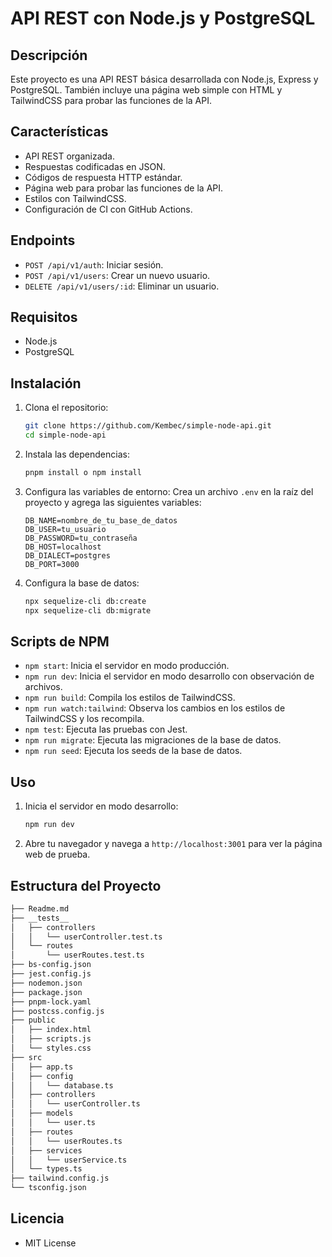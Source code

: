 # API REST con Node.js y PostgreSQL

## Descripción
Este proyecto es una API REST básica desarrollada con Node.js, Express y PostgreSQL. También incluye una página web simple con HTML y TailwindCSS para probar las funciones de la API.

## Características
- API REST organizada.
- Respuestas codificadas en JSON.
- Códigos de respuesta HTTP estándar.
- Página web para probar las funciones de la API.
- Estilos con TailwindCSS.
- Configuración de CI con GitHub Actions.

## Endpoints
- `POST /api/v1/auth`: Iniciar sesión.
- `POST /api/v1/users`: Crear un nuevo usuario.
- `DELETE /api/v1/users/:id`: Eliminar un usuario.

## Requisitos
- Node.js
- PostgreSQL

## Instalación

1. Clona el repositorio:
    ```bash
    git clone https://github.com/Kembec/simple-node-api.git
    cd simple-node-api
    ```

2. Instala las dependencias:
    ```bash
    pnpm install o npm install
    ```

3. Configura las variables de entorno:
    Crea un archivo `.env` en la raíz del proyecto y agrega las siguientes variables:
    ```env
    DB_NAME=nombre_de_tu_base_de_datos
    DB_USER=tu_usuario
    DB_PASSWORD=tu_contraseña
    DB_HOST=localhost
    DB_DIALECT=postgres
    DB_PORT=3000
    ```

4. Configura la base de datos:
    ```bash
    npx sequelize-cli db:create
    npx sequelize-cli db:migrate
    ```

## Scripts de NPM

- `npm start`: Inicia el servidor en modo producción.
- `npm run dev`: Inicia el servidor en modo desarrollo con observación de archivos.
- `npm run build`: Compila los estilos de TailwindCSS.
- `npm run watch:tailwind`: Observa los cambios en los estilos de TailwindCSS y los recompila.
- `npm test`: Ejecuta las pruebas con Jest.
- `npm run migrate`: Ejecuta las migraciones de la base de datos.
- `npm run seed`: Ejecuta los seeds de la base de datos.

## Uso

1. Inicia el servidor en modo desarrollo:
    ```bash
    npm run dev
    ```

2. Abre tu navegador y navega a `http://localhost:3001` para ver la página web de prueba.

## Estructura del Proyecto
```bash
├── Readme.md
├── __tests__
│   ├── controllers
│   │   └── userController.test.ts
│   └── routes
│       └── userRoutes.test.ts
├── bs-config.json
├── jest.config.js
├── nodemon.json
├── package.json
├── pnpm-lock.yaml
├── postcss.config.js
├── public
│   ├── index.html
│   ├── scripts.js
│   └── styles.css
├── src
│   ├── app.ts
│   ├── config
│   │   └── database.ts
│   ├── controllers
│   │   └── userController.ts
│   ├── models
│   │   └── user.ts
│   ├── routes
│   │   └── userRoutes.ts
│   ├── services
│   │   └── userService.ts
│   └── types.ts
├── tailwind.config.js
└── tsconfig.json
```


## Licencia

- MIT License


